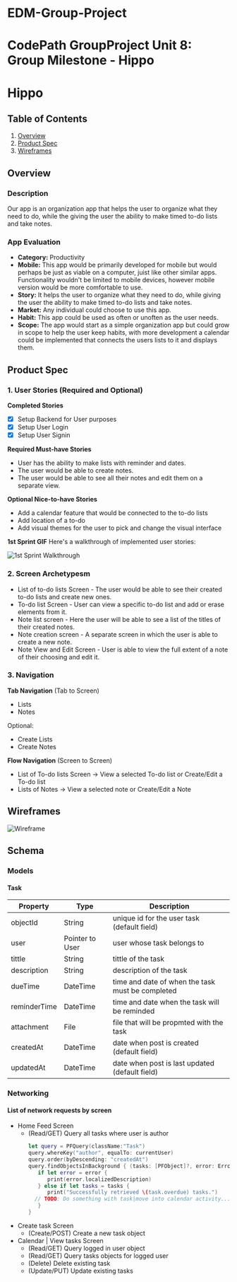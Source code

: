 # EDM-Group-Project
CodePath GroupProject
Unit 8: Group Milestone - Hippo
===


# Hippo

## Table of Contents
1. [Overview](#Overview)
1. [Product Spec](#Product-Spec)
1. [Wireframes](#Wireframes)

## Overview
### Description
Our app is an organization app that helps the user to organize what they need to do, while the giving the user the ability to make timed to-do lists and take notes.

### App Evaluation
- **Category:** Productivity
- **Mobile:** This app would be primarily developed for mobile but would perhaps be just as viable on a computer, juist like other similar apps. Functionality wouldn't be limited to mobile devices, however mobile version would be more comfortable to use.
- **Story:** It helps the user to organize what they need to do, while giving the user the ability to make timed to-do lists and take notes.
- **Market:** Any individual could choose to use this app.
- **Habit:** This app could be used as often or unoften as the user needs.
- **Scope:** The app would start as a simple organization app but could grow in scope to help the user keep habits, with more development a calendar could be implemented that connects the users lists to it and displays them.

## Product Spec
### 1. User Stories (Required and Optional)

**Completed Stories**

- [X] Setup Backend for User purposes
- [X] Setup User Login
- [X] Setup User Signin

**Required Must-have Stories**

* User has the ability to make lists with reminder and dates.
* The user would be able to create notes.
* The user would be able to see all their notes and edit them on a separate view.

**Optional Nice-to-have Stories**

* Add a calendar feature that would be connected to the to-do lists
* Add location of a to-do
* Add visual themes for the user to pick and change the visual interface 

**1st Sprint GIF**
Here's a walkthrough of implemented user stories:

<img src='https://github.com/PinkSylvie/EDM-Group-Project/blob/main/Hippo%201st%20Sprint.gif' width='' alt='1st Sprint Walkthrough' />

### 2. Screen Archetypesm

* List of to-do lists Screen - The user would be able to see their created to-do lists and create new ones.
* To-do list Screen - User can view a specific to-do list and add or erase elements from it.
* Note list screen - Here the user will be able to see a list of the titles of their created notes.
* Note creation screen - A separate screen in which the user is able to create a new note.
* Note View and Edit Screen - User is able to view the full extent of a note of their choosing and edit it.

### 3. Navigation

**Tab Navigation** (Tab to Screen)

* Lists
* Notes

Optional:
* Create Lists
* Create Notes

**Flow Navigation** (Screen to Screen)
* List of To-do lists Screen -> View a selected To-do list or Create/Edit a To-do list
* Lists of Notes -> View a selected note or Create/Edit a Note

## Wireframes
![Wireframe](/WireframeWithWires.png)

## Schema 
### Models
#### Task

   | Property      | Type     | Description |
   | ------------- | -------- | ------------|
   | objectId      | String   | unique id for the user task (default field) |
   | user          | Pointer to User| user whose task belongs to |
   | tittle        | String   | tittle of the task |
   | description   | String   | description of the task|
   | dueTime       | DateTime | time and date of when the task must be completed |
   | reminderTime  | DateTime | time and date when the task will be reminded |
   | attachment    | File     | file that will be propmted with the task  |
   | createdAt     | DateTime | date when post is created (default field) |
   | updatedAt     | DateTime | date when post is last updated (default field) |

### Networking
#### List of network requests by screen
   - Home Feed Screen
      - (Read/GET) Query all tasks where user is author
         ```swift
         let query = PFQuery(className:"Task")
         query.whereKey("author", equalTo: currentUser)
         query.order(byDescending: "createdAt")
         query.findObjectsInBackground { (tasks: [PFObject]?, error: Error?) in
            if let error = error { 
               print(error.localizedDescription)
            } else if let tasks = tasks {
               print("Successfully retrieved \(task.overdue) tasks.")
           // TODO: Do something with task|move into calendar activity...
            }
         }
         ```
   - Create task Screen 
      - (Create/POST) Create a new task object
   - Calendar | View tasks Screen
      - (Read/GET) Query logged in user object
      - (Read/GET) Query tasks objects for logged user
      - (Delete) Delete existing task
      - (Update/PUT) Update existing tasks
